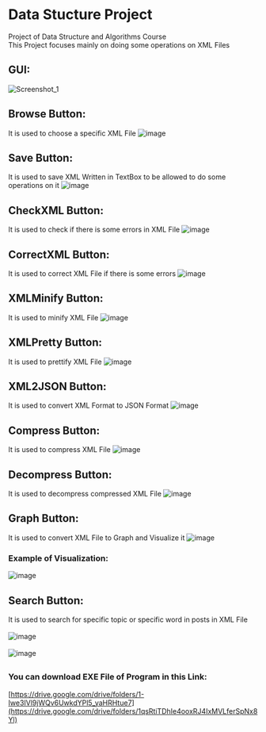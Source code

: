 # Data Stucture Project
Project of Data Structure and Algorithms Course\
This Project focuses mainly on doing some operations on XML Files

## GUI:

![Screenshot_1](https://user-images.githubusercontent.com/92469329/216561828-589a4227-af9e-41a7-9fdc-18823684b70b.png)

## Browse Button:
It is used to choose a specific XML File
![image](https://user-images.githubusercontent.com/92469329/216562001-6f5f95c3-092f-4c9f-89fa-3f8787f3d635.png)

## Save Button:
It is used to save XML Written in TextBox to be allowed to do some operations on it
![image](https://user-images.githubusercontent.com/92469329/216562361-360e9d6c-d289-49d1-91e9-349aa0fd1933.png)

## CheckXML Button:
It is used to check if there is some errors in XML File
![image](https://user-images.githubusercontent.com/92469329/216562812-26d7b9fd-51f2-4d9f-bbed-87d8965cc324.png)

## CorrectXML Button:
It is used to correct XML File if there is some errors
![image](https://user-images.githubusercontent.com/92469329/216563021-1f209bb4-07cb-460a-ba9b-05b20fe1ea0d.png)

## XMLMinify Button:
It is used to minify XML File
![image](https://user-images.githubusercontent.com/92469329/216563679-dfddbcd1-a025-433d-82c1-628db1770d20.png)

## XMLPretty Button:
It is used to prettify XML File
![image](https://user-images.githubusercontent.com/92469329/216563885-f516a250-795d-487e-a929-448f3fb3919b.png)

## XML2JSON Button:
It is used to convert XML Format to JSON Format
![image](https://user-images.githubusercontent.com/92469329/216564070-162907f6-0189-4497-988b-0db4cff453d8.png)

## Compress Button:
It is used to compress XML File
![image](https://user-images.githubusercontent.com/92469329/216564329-88ca89a9-9a20-4ea2-9e05-031799f0f7d8.png)

## Decompress Button:
It is used to decompress compressed XML File
![image](https://user-images.githubusercontent.com/92469329/216564477-ddcd44b9-55d0-4ace-a1b9-eda047fabe5f.png)

## Graph Button:
It is used to convert XML File to Graph and Visualize it
![image](https://user-images.githubusercontent.com/92469329/216564831-5c2288ed-18f2-42b6-8249-4d3c9d02f464.png)
### Example of Visualization:
![image](https://user-images.githubusercontent.com/92469329/216565034-c108f4ca-b4ba-468d-8594-c09132d49f38.png)

## Search Button:
It is used to search for specific topic or specific word in posts in XML File\
\
![image](https://user-images.githubusercontent.com/92469329/216565426-3ffc6814-1c6c-494f-b828-90bd63238cfb.png)\
\
![image](https://user-images.githubusercontent.com/92469329/216565571-98ec7007-f29f-4d10-b792-a59f86511040.png)
##
### You can download EXE File of Program in this Link:
[https://drive.google.com/drive/folders/1-Iwe3IVl9jWQv6UwkdYPl5_yaHRHtue7](https://drive.google.com/drive/folders/1qsRtiTDhIe4ooxRJ4IxMVLferSpNx8Yl)









